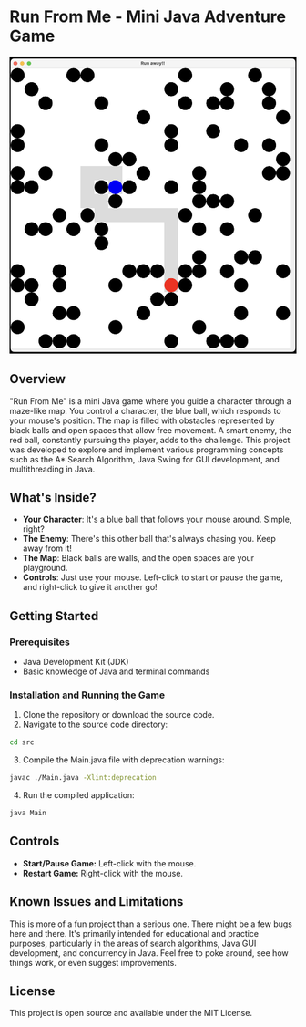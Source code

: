 # Run From Me - Mini Java Adventure Game

![Run From Me - Maze](./docs/maze.png)

## Overview

"Run From Me" is a mini Java game where you guide a character through a maze-like map. You control a character, the blue ball, which responds to your mouse's position.
The map is filled with obstacles represented by black balls and open spaces that allow free movement. A smart enemy, the red ball, constantly pursuing the player, adds to the challenge.
This project was developed to explore and implement various programming concepts such as the A* Search Algorithm, Java Swing for GUI development, and multithreading in Java.

## What's Inside?

- **Your Character**: It's a blue ball that follows your mouse around. Simple, right?
- **The Enemy**: There's this other ball that's always chasing you. Keep away from it!
- **The Map**: Black balls are walls, and the open spaces are your playground.
- **Controls**: Just use your mouse. Left-click to start or pause the game, and right-click to give it another go!

## Getting Started

### Prerequisites

- Java Development Kit (JDK)
- Basic knowledge of Java and terminal commands

### Installation and Running the Game

1. Clone the repository or download the source code.
2. Navigate to the source code directory:
```bash
cd src
```
3. Compile the Main.java file with deprecation warnings:
```bash
javac ./Main.java -Xlint:deprecation
```
4. Run the compiled application:
```bash
java Main
```

## Controls

- **Start/Pause Game:** Left-click with the mouse.
- **Restart Game:** Right-click with the mouse.

## Known Issues and Limitations

This is more of a fun project than a serious one. There might be a few bugs here and there.
It's primarily intended for educational and practice purposes, particularly in the areas of search algorithms, Java GUI development, and concurrency in Java.
Feel free to poke around, see how things work, or even suggest improvements.

## License

This project is open source and available under the MIT License.
